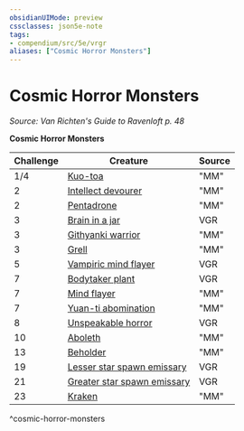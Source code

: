 ```yaml
---
obsidianUIMode: preview
cssclasses: json5e-note
tags:
- compendium/src/5e/vrgr
aliases: ["Cosmic Horror Monsters"]
---
```

# Cosmic Horror Monsters
*Source: Van Richten's Guide to Ravenloft p. 48* 

**Cosmic Horror Monsters**

| Challenge | Creature | Source |
|-----------|----------|--------|
| 1/4 | [Kuo-toa](/2-Mechanics/CLI/bestiary/humanoid/kuo-toa.md) | "MM" |
| 2 | [Intellect devourer](/2-Mechanics/CLI/bestiary/aberration/intellect-devourer.md) | "MM" |
| 2 | [Pentadrone](/2-Mechanics/CLI/bestiary/construct/pentadrone.md) | "MM" |
| 3 | [Brain in a jar](/2-Mechanics/CLI/bestiary/undead/brain-in-a-jar-vrgr.md) | VGR |
| 3 | [Githyanki warrior](/2-Mechanics/CLI/bestiary/humanoid/githyanki-warrior.md) | "MM" |
| 3 | [Grell](/2-Mechanics/CLI/bestiary/aberration/grell.md) | "MM" |
| 5 | [Vampiric mind flayer](/2-Mechanics/CLI/bestiary/undead/vampiric-mind-flayer-vrgr.md) | VGR |
| 7 | [Bodytaker plant](/2-Mechanics/CLI/bestiary/plant/bodytaker-plant-vrgr.md) | VGR |
| 7 | [Mind flayer](/2-Mechanics/CLI/bestiary/aberration/mind-flayer.md) | "MM" |
| 7 | [Yuan-ti abomination](/2-Mechanics/CLI/bestiary/monstrosity/yuan-ti-abomination.md) | "MM" |
| 8 | [Unspeakable horror](/2-Mechanics/CLI/bestiary/monstrosity/unspeakable-horror-vrgr.md) | VGR |
| 10 | [Aboleth](/2-Mechanics/CLI/bestiary/aberration/aboleth.md) | "MM" |
| 13 | [Beholder](/2-Mechanics/CLI/bestiary/aberration/beholder.md) | "MM" |
| 19 | [Lesser star spawn emissary](/2-Mechanics/CLI/bestiary/aberration/lesser-star-spawn-emissary-vrgr.md) | VGR |
| 21 | [Greater star spawn emissary](/2-Mechanics/CLI/bestiary/aberration/greater-star-spawn-emissary-vrgr.md) | VGR |
| 23 | [Kraken](/2-Mechanics/CLI/bestiary/monstrosity/kraken.md) | "MM" |
^cosmic-horror-monsters